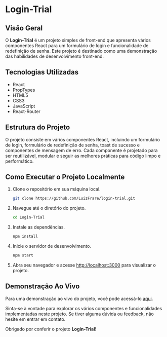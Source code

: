 # Login-Trial

## Visão Geral
O **Login-Trial** é um projeto simples de front-end que apresenta vários componentes React para um formulário de login e funcionalidade de redefinição de senha. Este projeto é destinado como uma demonstração das habilidades de desenvolvimento front-end.

## Tecnologias Utilizadas
- React
- PropTypes
- HTML5
- CSS3
- JavaScript
- React-Router

## Estrutura do Projeto
O projeto consiste em vários componentes React, incluindo um formulário de login, formulário de redefinição de senha, toast de sucesso e componentes de mensagem de erro. Cada componente é projetado para ser reutilizável, modular e seguir as melhores práticas para código limpo e performático.

## Como Executar o Projeto Localmente
1. Clone o repositório em sua máquina local.
    ```bash
    git clone https://github.com/LuizFrare/login-trial.git
    ```
2. Navegue até o diretório do projeto.
    ```bash
    cd Login-Trial
    ```
3. Instale as dependências.
    ```bash
    npm install
    ```
4. Inicie o servidor de desenvolvimento.
    ```bash
    npm start
    ```
5. Abra seu navegador e acesse [http://localhost:3000](http://localhost:3000) para visualizar o projeto.

## Demonstração Ao Vivo
Para uma demonstração ao vivo do projeto, você pode acessá-lo [aqui](#https://login-trial-omega.vercel.app/).

Sinta-se à vontade para explorar os vários componentes e funcionalidades implementadas neste projeto. Se tiver alguma dúvida ou feedback, não hesite em entrar em contato.

Obrigado por conferir o projeto **Login-Trial**!
